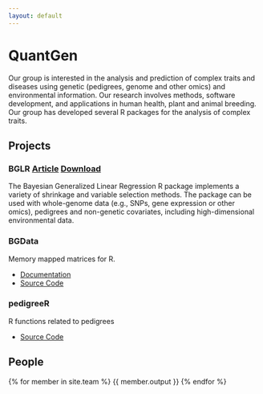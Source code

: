 ```yaml
---
layout: default
---
```


QuantGen
========

Our group is interested in the analysis and prediction of complex traits and diseases using genetic (pedigrees, genome and other omics) and environmental information. Our research involves methods, software development, and applications in human health, plant and animal breeding. Our group has developed several R packages for the analysis of complex traits.


Projects
--------

### BGLR [Article](http://www.genetics.org/content/198/2/483.full.pdf+html)   [Download](http://cran.r-project.org/web/packages/BGLR/index.html)

The Bayesian Generalized Linear Regression R package implements a variety of shrinkage and variable selection methods. The package can be used with whole-genome data (e.g., SNPs, gene expression or other omics), pedigrees and non-genetic covariates, including high-dimensional environmental data.




### BGData

Memory mapped matrices for R.

- [Documentation](https://github.com/QuantGen/BGData/wiki)
- [Source Code](https://github.com/QuantGen/BGData/wiki)


### pedigreeR

R functions related to pedigrees

- [Source Code](https://github.com/Rpedigree/pedigreeR)


People
------

{% for member in site.team %}
{{ member.output }}
{% endfor %}
